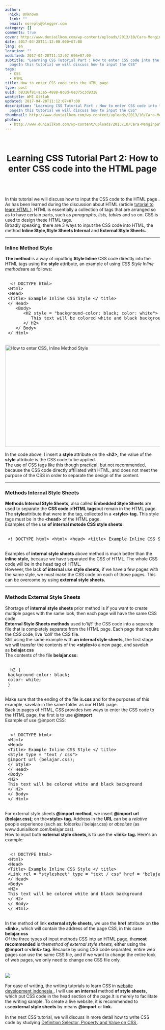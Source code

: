 ```yaml
---
author:
  nick: Unknown
  link: ""
  email: noreply@blogger.com
category: []
comments: true
cover: http://www.duniailkom.com/wp-content/uploads/2013/10/Cara-Menginput-CSS-Metode-Inline-Style.png
date: 2017-04-28T11:12:00.000+07:00
lang: en
location: ""
modified: 2017-04-28T11:12:07.606+07:00
subtitle: "Learning CSS Tutorial Part : How to enter CSS code into the HTML
  pageIn this tutorial we will discuss how to input the CSS"
tags:
  - CSS
  - HTML
title: How to enter CSS code into the HTML page
type: post
uuid: b8316f81-a3a5-4888-8c0d-8e375c3d9318
webtitle: WMI Gitlab
updated: 2017-04-28T11:12:07+07:00
description: "Learning CSS Tutorial Part : How to enter CSS code into the HTML
  pageIn this tutorial we will discuss how to input the CSS"
thumbnail: http://www.duniailkom.com/wp-content/uploads/2013/10/Cara-Menginput-CSS-Metode-Inline-Style.png
photos:
  - http://www.duniailkom.com/wp-content/uploads/2013/10/Cara-Menginput-CSS-Metode-Inline-Style.png
---
```


<div dir="ltr" style="text-align: left;" trbidi="on"><br><header>    <h1>        Learning CSS Tutorial Part 2: How to enter CSS code into the HTML page</h1></header><br><div><div>In this tutorial we will discuss how to input the CSS code to the             HTML page .         <br>As has been learned during the discussion about HTML (article             <a href="http://www.webmanajemen.com/p/search.html?q=Tutorial%20to%20learn%20html" target="_blank" rel="noopener noreferer nofollow">                tutorial to learn HTML             </a>            ), HTML is essentially a collection of tags that are arranged so as to have certain parts, such as&nbsp;<em>paragraphs,</em> <em>lists,</em>            <em>tables</em> and so on. CSS is used to design these HTML tags.         <br>Broadly speaking, there are 3 ways to input the CSS code into HTML, the method <strong>Inline Style,</strong><strong>Style Sheets Internal</strong> and            <strong>External Style Sheets.</strong>        <br><hr><h3>            Inline Method Style         </h3><strong>The method</strong>            is a way of inputting <strong>Style Inline</strong> CSS code             directly into the HTML tags using the <strong>style</strong>            attribute, an example of using <em>CSS Style Inline methods</em>are             as follows:         <br><br><pre>  &lt;! DOCTYPE html&gt;<br> &lt;Html&gt;<br> &lt;Head&gt;<br> &lt;Title&gt; Example Inline CSS Style &lt;/ title&gt;<br> &lt;/ Head&gt;<br>    &lt;Body&gt;<br>       &lt;H2 style = "background-color: black; color: white"&gt;<br>          This text will be colored white and black background<br>       &lt;/ H2&gt;<br>    &lt;/ Body&gt;<br> &lt;/ Html&gt; </pre><br><a href="http://www.duniailkom.com/wp-content/uploads/2013/10/Cara-Menginput-CSS-Metode-Inline-Style.png" rel="noopener noreferer nofollow">                <img alt="How to enter CSS, Inline Method Style" src="http://www.duniailkom.com/wp-content/uploads/2013/10/Cara-Menginput-CSS-Metode-Inline-Style.png" height="330" width="649">            </a>        <br><br>In the code above, I insert a <strong>style&nbsp;</strong>attribute on the <strong>&lt;h2&gt;,</strong> the value of the            <strong>style</strong> attribute is the CSS code to be applied.         <br>The use of CSS tags like this though practical, but not             recommended, because the CSS code directly affiliated with HTML,             and does not meet the purpose of the CSS in order to separate the             design of the content.         <br><hr><h3>            Methods Internal Style Sheets         </h3><strong>Methods Internal Style Sheets,</strong>            also called <strong>Embedded Style Sheets</strong> are used to separate the <strong>CSS code</strong> of<strong>HTML tags</strong>but remain in the HTML page. The            <strong>style</strong>attribute that were in the tag, collected in             a <strong>&lt;style&gt; tag.</strong> This style tags must be in             the <strong>&lt;head&gt;</strong> of the HTML page.         <br>Examples of the use            <strong>of internal motode CSS style sheets:</strong>        <br><strong><br></strong><pre> &lt;! DOCTYPE html&gt; &lt;html&gt; &lt;head&gt; &lt;title&gt; Example Inline CSS Style &lt;/ title&gt; &lt;style type = "text / css"&gt; h2 {background-color: black;  color: white;  } &lt;/ Style&gt; &lt;/ head&gt; &lt;body&gt; &lt;h2&gt; This text will be colored white and black background &lt;/ h2&gt; &lt;/ body&gt; &lt;/ html&gt; </pre><br>Examples of <strong>internal style sheets</strong> above method is             much better than the <strong>inline style,</strong> because we have             separated the CSS of HTML. The whole CSS code will be in the head             tag of HTML.         <br>However, the lack <strong>of internal</strong> use            <strong>style sheets,</strong> if we have a few pages with the same             style, we must make the CSS code on each of those pages. This can             be overcome by using <strong>external style sheets.</strong>        <br><hr><h3>            Methods External Style Sheets         </h3>Shortage of <strong>internal style sheets</strong> prior method is             if you want to create multiple pages with the same look, then each             page will have the same CSS code.         <br><strong>External Style Sheets methods</strong>            used to<em>'lift'</em> the CSS code into a separate file that is             completely separate from the HTML page. Each page that require the             CSS code, live <em>'call'</em> the CSS file.         <br>Still using the same example with            <strong>an internal style sheets,</strong> the first stage we will             transfer the contents of the <strong>&lt;style&gt;</strong>to a new             page, and savelah as&nbsp;<strong>belajar.css</strong>        <br>The contents of the file <strong>belajar.css:</strong>        <br><strong><br></strong><pre>  h2 {<br> background-color: black;<br> color: white;<br> } </pre><br>Make sure that the ending of the file is<strong>.css</strong> and             for the purposes of this example, savelah in the same folder as our             HTML page.         <br>Back to pages of HTML, CSS provides two ways to enter the CSS code to             the HTML page, the first is to use <strong>@import</strong>        <br>Example of use @import CSS:         <br><br><pre>  &lt;! DOCTYPE html&gt;<br> &lt;Html&gt;<br> &lt;Head&gt;<br> &lt;Title&gt; Example Inline CSS Style &lt;/ title&gt;<br> &lt;Style type = "text / css"&gt;<br> @import url (belajar.css);<br> &lt;/ Style&gt;<br> &lt;/ Head&gt;<br> &lt;Body&gt;<br> &lt;H2&gt;<br> This text will be colored white and black background<br> &lt;/ H2&gt;<br> &lt;/ Body&gt;<br> &lt;/ Html&gt; </pre><br>For external style sheets <strong>@import method,</strong> we insert <strong>@import url (belajar.css);</strong> on the<strong>&lt;style&gt; tag.</strong> Address in the            <strong>URL</strong> can be a <em>relative</em> people experience             (such as: folderku / belajar.css) or <em>absolute</em> (as             www.duniailkom.com/belajar.css).         <br>How to input both <strong>external style sheets,</strong>is to use             the <strong>&lt;link&gt; tag.</strong> Here's an example:         <br><br><pre>  &lt;! DOCTYPE html&gt;<br> &lt;Html&gt;<br> &lt;Head&gt;<br> &lt;Title&gt; Example Inline CSS Style &lt;/ title&gt;<br> &lt;Link rel = "stylesheet" type = "text / css" href = "belajar.css"&gt;<br> &lt;/ Head&gt;<br> &lt;Body&gt;<br> &lt;H2&gt;<br> This text will be colored white and black background<br> &lt;/ H2&gt;<br> &lt;/ Body&gt;<br> &lt;/ Html&gt; </pre><br>In the method of link <strong>external style sheets,</strong> we use the <strong>href</strong> attribute on            <strong>the &lt;link&gt;,</strong> which will contain the address             of the page CSS, in this case <strong>belajar.css</strong>        <br>Of the three types of input methods CSS into an HTML page, the<strong>most recommended</strong> is the<em>method of external style sheets,</em> either using the            <strong>@import</strong> or<strong>&lt;link&gt; tag.</strong>            Because by using CSS code separated, entire web pages can use the             same CSS file, and if we want to change the entire look of web             pages, we only need to change one CSS file only.         <br><br><div id="stb-container-7582"><br><aside>                <img src="http://www.duniailkom.com/wp-content/plugins/wp-special-textboxes/images/info-b.png">            </aside>            <br><div id="stb-box-7582">For ease of writing, the writing tutorials to learn CSS in                 <a href="http://www.webmanajemen.com/" rel="noopener noreferer nofollow">                    website development indonesia                 </a>, I will use <strong>an internal</strong> method                <strong>of style sheets,</strong> which put CSS code in the                 head section of the page.It is merely to facilitate the writing sample. To create a live website, it is recommended to use<strong>external style sheets</strong> by means                <strong>@import</strong> or <strong>link.</strong>            <br><strong><br></strong></div></div>In the next CSS tutorial, we will discuss in more detail how to             write CSS code by studying             <a href="http://www.webmanajemen.com/p/search.html?q=Definition%20Selector,%20Property%20and%20Value%20on%20CSS" target="_blank" title="Edit &quot;Learning CSS Tutorial Part 3: Understanding Selector, Property and Value on CSS&quot;" rel="noopener noreferer nofollow">                Definition Selector, Property and Value on CSS             </a>            .         </div></div></div>